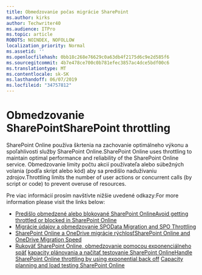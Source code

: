 ```yaml
---
title: Obmedzovanie počas migrácie SharePoint
ms.author: kirks
author: Techwriter40
ms.audience: ITPro
ms.topic: article
ROBOTS: NOINDEX, NOFOLLOW
localization_priority: Normal
ms.assetid: ''
ms.openlocfilehash: 0bb18c268e76629c0a63db4f2175d6c9e2d585f6
ms.sourcegitcommit: 4b7e478ce700c0b781efec3857ac4dce5bdf00c6
ms.translationtype: MT
ms.contentlocale: sk-SK
ms.lasthandoff: 06/07/2019
ms.locfileid: "34757812"
---
```

# <a name="sharepoint-throttling"></a><span data-ttu-id="d2345-102">Obmedzovanie SharePoint</span><span class="sxs-lookup"><span data-stu-id="d2345-102">SharePoint throttling</span></span>

<span data-ttu-id="d2345-103">SharePoint Online používa škrtenia na zachovanie optimálneho výkonu a spoľahlivosti služby SharePoint Online.</span><span class="sxs-lookup"><span data-stu-id="d2345-103">SharePoint Online uses throttling to maintain optimal performance and reliability of the SharePoint Online service.</span></span> <span data-ttu-id="d2345-104">Obmedzovanie limity počtu akcií používateľa alebo súbežných volania (podľa skript alebo kód) aby sa predišlo nadužívaniu zdrojov.</span><span class="sxs-lookup"><span data-stu-id="d2345-104">Throttling limits the number of user actions or concurrent calls (by script or code) to prevent overuse of resources.</span></span> 

<span data-ttu-id="d2345-105">Pre viac informácií prosím navštívte nižšie uvedené odkazy:</span><span class="sxs-lookup"><span data-stu-id="d2345-105">For more information please visit the links below:</span></span>

- [<span data-ttu-id="d2345-106">Predišlo obmedzené alebo blokované SharePoint Online</span><span class="sxs-lookup"><span data-stu-id="d2345-106">Avoid getting throttled or blocked in SharePoint Online</span></span>](https://docs.microsoft.com/sharepoint/dev/general-development/how-to-avoid-getting-throttled-or-blocked-in-sharepoint-online)
- [<span data-ttu-id="d2345-107">Migrácie údajov a obmedzovanie SPO</span><span class="sxs-lookup"><span data-stu-id="d2345-107">Data Migration and SPO Throttling</span></span>](https://blogs.technet.microsoft.com/sposupport/2017/08/12/data-migration-and-spo-service-throttling/)
- [<span data-ttu-id="d2345-108">SharePoint Online a OneDrive migrácie rýchlosť</span><span class="sxs-lookup"><span data-stu-id="d2345-108">SharePoint Online and OneDrive Migration Speed</span></span>](https://docs.microsoft.com/sharepointmigration/sharepoint-online-and-onedrive-migration-speed)
- <span data-ttu-id="d2345-109">[Rukoväť SharePoint Online, obmedzovanie pomocou exponenciálneho späť](https://docs.microsoft.com/sharepoint/dev/solution-guidance/handle-sharepoint-online-throttling-by-using-exponential-back-off)
[kapacity plánovania a načítať testovanie SharePoint Online](https://support.office.com/article/Capacity-planning-and-load-testing-SharePoint-Online-c932bd9b-fb9a-47ab-a330-6979d03688c0)</span><span class="sxs-lookup"><span data-stu-id="d2345-109">[Handle SharePoint Online throttling by using exponential back off](https://docs.microsoft.com/sharepoint/dev/solution-guidance/handle-sharepoint-online-throttling-by-using-exponential-back-off)
[Capacity planning and load testing SharePoint Online](https://support.office.com/article/Capacity-planning-and-load-testing-SharePoint-Online-c932bd9b-fb9a-47ab-a330-6979d03688c0)</span></span>